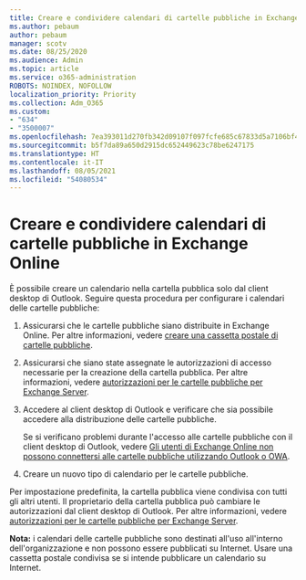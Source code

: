 ```yaml
---
title: Creare e condividere calendari di cartelle pubbliche in Exchange Online
ms.author: pebaum
author: pebaum
manager: scotv
ms.date: 08/25/2020
ms.audience: Admin
ms.topic: article
ms.service: o365-administration
ROBOTS: NOINDEX, NOFOLLOW
localization_priority: Priority
ms.collection: Adm_O365
ms.custom:
- "634"
- "3500007"
ms.openlocfilehash: 7ea393011d270fb342d09107f097fcfe685c67833d5a7106bf46b3c7fab0e352
ms.sourcegitcommit: b5f7da89a650d2915dc652449623c78be6247175
ms.translationtype: HT
ms.contentlocale: it-IT
ms.lasthandoff: 08/05/2021
ms.locfileid: "54080534"
---
```

# <a name="create-and-share-public-folder-calendars-in-exchange-online"></a>Creare e condividere calendari di cartelle pubbliche in Exchange Online

È possibile creare un calendario nella cartella pubblica solo dal client desktop di Outlook. Seguire questa procedura per configurare i calendari delle cartelle pubbliche:

1. Assicurarsi che le cartelle pubbliche siano distribuite in Exchange Online. Per altre informazioni, vedere [creare una cassetta postale di cartelle pubbliche](https://docs.microsoft.com/exchange/collaboration-exo/public-folders/create-public-folder-mailbox). 

2. Assicurarsi che siano state assegnate le autorizzazioni di accesso necessarie per la creazione della cartella pubblica. Per altre informazioni, vedere [autorizzazioni per le cartelle pubbliche per Exchange Server](https://support.microsoft.com/help/2573274/public-folder-permissions-for-exchange-server). 
  
3. Accedere al client desktop di Outlook e verificare che sia possibile accedere alla distribuzione delle cartelle pubbliche.

    Se si verificano problemi durante l'accesso alle cartelle pubbliche con il client desktop di Outlook, vedere [Gli utenti di Exchange Online non possono connettersi alle cartelle pubbliche utilizzando Outlook o OWA](https://aka.ms/pfcte).

4. Creare un nuovo tipo di calendario per le cartelle pubbliche.

Per impostazione predefinita, la cartella pubblica viene condivisa con tutti gli altri utenti. Il proprietario della cartella pubblica può cambiare le autorizzazioni dal client desktop di Outlook. Per altre informazioni, vedere [autorizzazioni per le cartelle pubbliche per Exchange Server](https://support.microsoft.com/help/2573274/public-folder-permissions-for-exchange-server).

**Nota:** i calendari delle cartelle pubbliche sono destinati all'uso all'interno dell'organizzazione e non possono essere pubblicati su Internet. Usare una cassetta postale condivisa se si intende pubblicare un calendario su Internet.